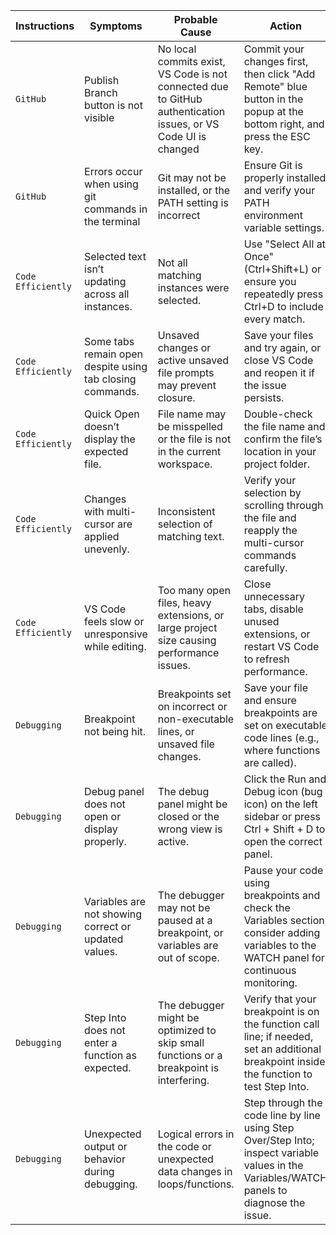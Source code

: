 | **Instructions** | **Symptoms** | **Probable Cause** | **Action** |
| ------------ | ------------ | ------------------ | ---------- |
|`GitHub`|Publish Branch button is not visible|No local commits exist, VS Code is not connected due to GitHub authentication issues, or VS Code UI is changed|Commit your changes first, then click "Add Remote" blue button in the popup at the bottom right, and press the ESC key.|
|`GitHub`|Errors occur when using git commands in the terminal|Git may not be installed, or the PATH setting is incorrect|Ensure Git is properly installed and verify your PATH environment variable settings.|
|`Code Efficiently`|Selected text isn’t updating across all instances.|Not all matching instances were selected.|Use "Select All at Once" (Ctrl+Shift+L) or ensure you repeatedly press Ctrl+D to include every match.|
|`Code Efficiently`|Some tabs remain open despite using tab closing commands.|Unsaved changes or active unsaved file prompts may prevent closure.|Save your files and try again, or close VS Code and reopen it if the issue persists.|
|`Code Efficiently`|Quick Open doesn’t display the expected file.|File name may be misspelled or the file is not in the current workspace.|Double-check the file name and confirm the file’s location in your project folder.|
|`Code Efficiently`|Changes with multi-cursor are applied unevenly.|Inconsistent selection of matching text.|Verify your selection by scrolling through the file and reapply the multi-cursor commands carefully.|
|`Code Efficiently`|VS Code feels slow or unresponsive while editing.|Too many open files, heavy extensions, or large project size causing performance issues.|Close unnecessary tabs, disable unused extensions, or restart VS Code to refresh performance.|
|`Debugging`|Breakpoint not being hit.|Breakpoints set on incorrect or non-executable lines, or unsaved file changes.|Save your file and ensure breakpoints are set on executable code lines (e.g., where functions are called).|
|`Debugging`|Debug panel does not open or display properly.|The debug panel might be closed or the wrong view is active.|Click the Run and Debug icon (bug icon) on the left sidebar or press Ctrl + Shift + D to open the correct panel.|
|`Debugging`|Variables are not showing correct or updated values.|The debugger may not be paused at a breakpoint, or variables are out of scope.|Pause your code using breakpoints and check the Variables section; consider adding variables to the WATCH panel for continuous monitoring.|
|`Debugging`|Step Into does not enter a function as expected.|The debugger might be optimized to skip small functions or a breakpoint is interfering.|Verify that your breakpoint is on the function call line; if needed, set an additional breakpoint inside the function to test Step Into.|
|`Debugging`|Unexpected output or behavior during debugging.|Logical errors in the code or unexpected data changes in loops/functions.|Step through the code line by line using Step Over/Step Into; inspect variable values in the Variables/WATCH panels to diagnose the issue.|
